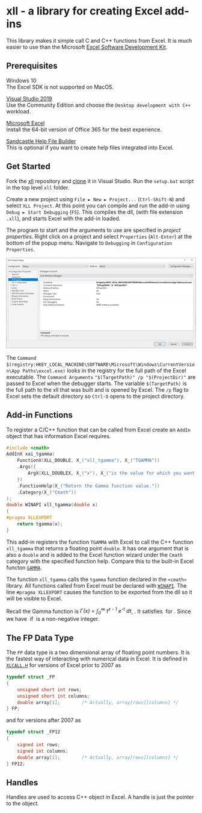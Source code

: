 ﻿# xll - a library for creating Excel add-ins

This library makes it simple call C and C++ functions from Excel.
It is much easier to use than the Microsoft
[Excel Software Development Kit](https://docs.microsoft.com/en-us/office/client-developer/excel/welcome-to-the-excel-software-development-kit).

## Prerequisites

Windows 10  
  The Excel SDK is not supported on MacOS.

[Visual Studio 2019](https://visualstudio.microsoft.com/)  
  Use the Community Edition and choose the `Desktop development with C++` workload.</dd>

[Microsoft Excel](https://www.microsoft.com/en-us/microsoft-365/excel)  
  Install the 64-bit version of Office 365 for the best experience.

[Sandcastle Help File Builder](https://github.com/EWSoftware/SHFB)  
  This is optional if you want to create help files integrated into Excel.

## Get Started

Fork the [xll](https://github.com/xlladdins/xll) repository and
[clone](https://docs.microsoft.com/en-us/visualstudio/get-started/tutorial-open-project-from-repo)
it in Visual Studio.
Run the `setup.bat` script in the top level `xll` folder.

Create a new project using `File ► New ► Project...` (`Ctrl-Shift-N`) and
select `XLL Project`. At this point you can compile and run the add-in
using `Debug ► Start Debugging` (`F5`). This compiles the dll, (with
file extension `.xll`), and starts Excel with the add-in loaded.

The program to start and the arguments to use are specified in _project properties_.
Right click on a project and select `Properties` (`Alt-Enter`) at the bottom of the 
popup menu.
Navigate to `Debugging` in `Configuration Properties`.

![debug properties](images/debug.png)

The `Command` `$(registry:HKEY_LOCAL_MACHINE\SOFTWARE\Microsoft\Windows\CurrentVersion\App Paths\excel.exe)`
looks in the registry for the full path of the Excel executable.
The `Command Arguments` `"$(TargetPath)" /p "$(ProjectDir)"` are passed to
Excel when the debugger starts. The variable `$(TargetPath)` is the
full path to the xll that was built and is opened by Excel. 
The `/p` flag to Excel sets the
default directory so `Ctrl-O` opens to the project directory.

## Add-in Functions

To register a C/C++ function that can be called from Excel create
an `AddIn` object that has information Excel requires.

```C++
#include <cmath>
AddInX xai_tgamma(
	FunctionX(XLL_DOUBLE, X_("xll_tgamma"), X_("TGAMMA"))
	.Args({
		ArgX(XLL_DOUBLEX, X_("x"), X_("is the value for which you want to calculate Gamma."))
	})
	.FunctionHelp(X_("Return the Gamma function value."))
	.Category(X_("Cmath"))
);
double WINAPI xll_tgamma(double x)
{
#pragma XLLEXPORT
	return tgamma(x);
}
```

This add-in registers the function `TGAMMA` with Excel to call the C++ function
`xll_tgamma` that returns a floating point `double`. It has one argument that
is also a `double` and is added to the Excel function wizard under the
`Cmath` category with the specified function help. Compare this to
the built-in Excel functon [`GAMMA`](https://support.microsoft.com/en-us/office/gamma-function-ce1702b1-cf55-471d-8307-f83be0fc5297).

The function `xll_tgamma` calls the `tgamma` function declared in 
the `<cmath>` library. All functions called from Excel must be declared
with [`WINAPI`](https://docs.microsoft.com/en-us/cpp/cpp/stdcall).
The line `#pragma XLLEXPORT` causes the function to be exported
from the dll so it will be visible to Excel.

Recall the Gamma function is 
<math><i>&Gamma;(x) = &int;<sub>0</sub><sup>&infin;</sup> 
t<sup>x - 1</sup> e<sup>-t</sup>&nbsp;dt</i></math>, <math>x > 0</math>. 
It satisfies <math>&Gamma;(x + 1) = x &Gamma;(x)</math>
for <math>x > 0</math>. Since <math>&Gamma;(1) = 1</math> we have
<math>&Gamma;(x + 1) = x!</math>
if <math>x</math> is a non-negative integer.

## The FP Data Type

The `FP` data type is a two dimensional array of floating point numbers. It is
the fastest way of interacting with numerical data in Excel. It is
defined in [`XLCALL.H`](https://github.com/xlladdins/xll/blob/master/xll/XLCALL.H)
for versions of Excel prior to 2007 as
```C
typedef struct _FP
{
    unsigned short int rows;
    unsigned short int columns;
    double array[1];        /* Actually, array[rows][columns] */
} FP;

```
and for versions after 2007 as
```C
typedef struct _FP12
{
    signed int rows;
    signed int columns;
    double array[1];        /* Actually, array[rows][columns] */
} FP12;
```

## Handles

Handles are used to access C++ object in Excel. A handle is just
the pointer to the object.